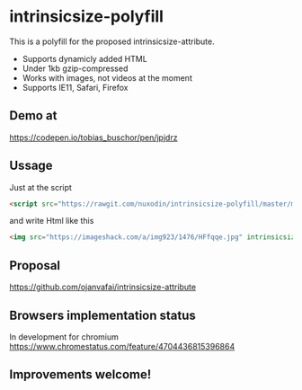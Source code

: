 # intrinsicsize-polyfill
This is a polyfill for the proposed intrinsicsize-attribute.
- Supports dynamicly added HTML
- Under 1kb gzip-compressed
- Works with images, not videos at the moment
- Supports IE11, Safari, Firefox

## Demo at
https://codepen.io/tobias_buschor/pen/jpjdrz

## Ussage
Just at the script

```html
<script src="https://rawgit.com/nuxodin/intrinsicsize-polyfill/master/min.js?y1"></script>  
```

and write Html like this  
```html
<img src="https://imageshack.com/a/img923/1476/HFfqqe.jpg" intrinsicsize="1920x1281" style="width:100%">  
```

## Proposal
https://github.com/ojanvafai/intrinsicsize-attribute  

## Browsers implementation status
In development for chromium
https://www.chromestatus.com/feature/4704436815396864

## Improvements welcome!
